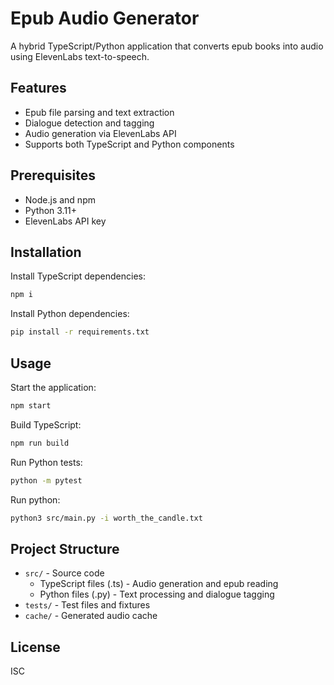 # Epub Audio Generator

A hybrid TypeScript/Python application that converts epub books into audio using ElevenLabs text-to-speech.

## Features

- Epub file parsing and text extraction
- Dialogue detection and tagging
- Audio generation via ElevenLabs API
- Supports both TypeScript and Python components

## Prerequisites

- Node.js and npm
- Python 3.11+
- ElevenLabs API key

## Installation

Install TypeScript dependencies:

```bash
npm i
```

Install Python dependencies:

```bash
pip install -r requirements.txt
```

## Usage

Start the application:

```bash
npm start
```

Build TypeScript:

```bash
npm run build
```

Run Python tests:

```bash
python -m pytest
```

Run python:

```bash
python3 src/main.py -i worth_the_candle.txt
```

## Project Structure

- `src/` - Source code
  - TypeScript files (.ts) - Audio generation and epub reading
  - Python files (.py) - Text processing and dialogue tagging
- `tests/` - Test files and fixtures
- `cache/` - Generated audio cache

## License

ISC
